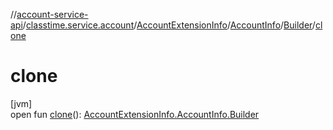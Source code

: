 //[account-service-api](../../../../../index.md)/[classtime.service.account](../../../index.md)/[AccountExtensionInfo](../../index.md)/[AccountInfo](../index.md)/[Builder](index.md)/[clone](clone.md)

# clone

[jvm]\
open fun [clone](clone.md)(): [AccountExtensionInfo.AccountInfo.Builder](index.md)
